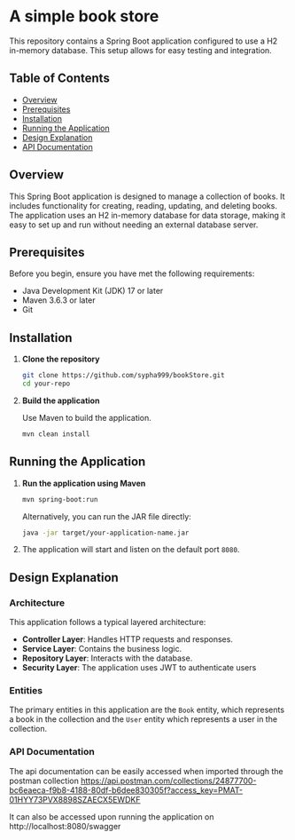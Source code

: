 # A simple book store

This repository contains a Spring Boot application configured to use a H2 in-memory database. This setup allows for easy testing and integration.

## Table of Contents
- [Overview](#overview)
- [Prerequisites](#prerequisites)
- [Installation](#installation)
- [Running the Application](#running-the-application)
- [Design Explanation](#design-explanation)
- [API Documentation](#api-documentation)

## Overview

This Spring Boot application is designed to manage a collection of books. It includes functionality for creating, reading, updating, and deleting books. The application uses an H2 in-memory database for data storage, making it easy to set up and run without needing an external database server.

## Prerequisites

Before you begin, ensure you have met the following requirements:
- Java Development Kit (JDK) 17 or later
- Maven 3.6.3 or later
- Git

## Installation

1. **Clone the repository**

    ```bash
    git clone https://github.com/sypha999/bookStore.git
    cd your-repo
    ```

2. **Build the application**

   Use Maven to build the application.

    ```bash
    mvn clean install
    ```

## Running the Application

1. **Run the application using Maven**

    ```bash
    mvn spring-boot:run
    ```

   Alternatively, you can run the JAR file directly:

    ```bash
    java -jar target/your-application-name.jar
    ```

2. The application will start and listen on the default port `8080`.

## Design Explanation

### Architecture

This application follows a typical layered architecture:
- **Controller Layer**: Handles HTTP requests and responses.
- **Service Layer**: Contains the business logic.
- **Repository Layer**: Interacts with the database.
- **Security Layer**: The application uses JWT to authenticate users

### Entities

The primary entities  in this application are the `Book` entity, which represents a book in the collection and the `User` entity which represents a user in the collection.


### API Documentation
The api documentation can be easily accessed when imported through the postman collection https://api.postman.com/collections/24877700-bc6eaeca-f9b8-4188-80df-b6dee830305f?access_key=PMAT-01HYY73PVX8898SZAECX5EWDKF

It can also be accessed upon running the application on http://localhost:8080/swagger
